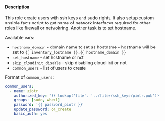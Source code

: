 #### Description

This role create users with ssh keys and sudo rights. It also setup custom ansible facts script to get name of network interfaces required for other roles like firewall or netwokring.
Another task is to set hostname.



[//]: # (set_hostname: yes)

[//]: # (skip_cloudinit_disable: no)

[//]: # (hostname_domain: "internal.piotmni.pl")
Available vars: 
- `hostname_domain` - domain name to set as hostname - hostname will be set to `{{ inventory_hostname }}.{{ hostname_domain }}`
- `set_hostname` - set hostname or not
- `skip_cloudinit_disable` - skip disabling cloud-init or not
- `common_users` - list of users to create

Format of `common_users`:
```yaml
common_users:
  - name: piotr
    authorized_key: "{{ lookup('file', '../files/ssh_keys/piotr.pub')}}"
    groups: [sudo, wheel]
    password: '{{ password_piotr }}'
    update_password: on_create
    basic_auth: yes
```


